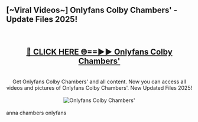 <h2>[~Viral Videos~] Onlyfans Colby Chambers' - Update Files 2025!</h2>
<br>
<div align="center">
<h2><a href="https://betterlinks.top/A2PfLJ" rel="nofollow">🔴 CLICK HERE 🌐==►► Onlyfans Colby Chambers'</a></h2>
<br>
Get Onlyfans Colby Chambers' and all content. Now you can access all videos and pictures of Onlyfans Colby Chambers'. New Updated Files 2025!
<br>
<br>
<a href="https://betterlinks.top/A2PfLJ" rel="nofollow" data-target="animated-image.originalLink"><img src="https://i.ibb.co.com/WyWwxjT/player-gif2.gif" alt="Onlyfans Colby Chambers'" style="max-width: 100%; display: inline-block;" data-target="animated-image.originalImage"></a>
</div>
<br>
anna chambers onlyfans